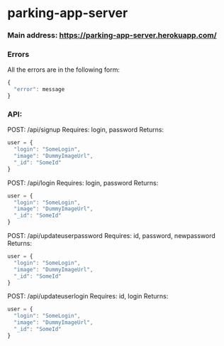 # parking-app-server

### Main address: https://parking-app-server.herokuapp.com/

### Errors
All the errors are in the following form:
```javascript
{
  "error": message
}
```

### API:
POST: /api/signup
Requires: login, password
Returns:
```javascript
user = {
  "login": "SomeLogin",
  "image": "DummyImageUrl",
  "_id": "SomeId"
}
```

POST: /api/login
Requires: login, password
Returns:
```javascript
user = {
  "login": "SomeLogin",
  "image": "DummyImageUrl",
  "_id": "SomeId"
}
```

POST: /api/updateuserpassword
Requires: id, password, newpassword
Returns:
```javascript
user = {
  "login": "SomeLogin",
  "image": "DummyImageUrl",
  "_id": "SomeId"
}
```

POST: /api/updateuserlogin
Requires: id, login
Returns:
```javascript
user = {
  "login": "SomeLogin",
  "image": "DummyImageUrl",
  "_id": "SomeId"
}
```
